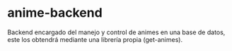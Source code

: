 # anime-backend
Backend encargado del manejo y control de animes en una base de datos, este los obtendrá mediante una librería propia (get-animes).

